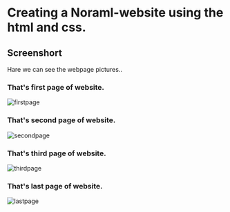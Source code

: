 # Creating a Noraml-website using the html and css.

## Screenshort
Hare we can see the webpage pictures..
### That's first page of website.
![firstpage](https://github.com/user-attachments/assets/d78bfe38-30de-4e2a-a6d9-5faa925fd95b)

### That's second page of website.
![secondpage](https://github.com/user-attachments/assets/8a6c22b3-147c-469c-9d59-098b1214bd30)

### That's  third page of website.
![thirdpage](https://github.com/user-attachments/assets/75474590-3928-44be-853f-64e0e9b6a9f6)

### That's last page of website.
![lastpage](https://github.com/user-attachments/assets/76b4c971-debb-4e88-8c47-89b0c92724cf)
